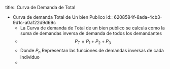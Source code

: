 title:: Curva de Demanda de Total

- Curva de demanda Total de Un bien Publico
  id:: 6208584f-8ada-4cb3-9d1c-a0af22d9d69c
	- La Curva de demanda de Total de  un bien publico se calcula como la suma de demandas inversa de demanda de todos los demandantes
	- $$ P_T= P_1+P_2+P_3$$
	- Donde $P_n$ Representan las funciones de demandas inversas de cada individuo
	-